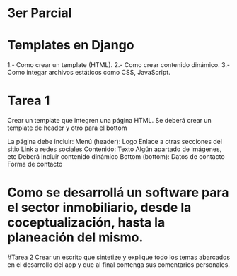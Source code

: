 # 3er Parcial

# Templates en Django
1.- Como crear un template (HTML).
2.- Como crear contenido dinámico.
3.- Como integar archivos estáticos como CSS, JavaScript.

# Tarea 1
Crear un template que integren una página HTML. 
Se deberá crear un template de header  y otro para el bottom 

La página debe incluir:
	Menú (header):
		Logo
		Enlace a otras secciones del sitio
		Link a redes sociales
	Contenido:
		Texto
		Algún apartado de imágenes, etc
		Deberá incluir contenido dinámico
	Bottom (bottom):
		Datos de contacto
		Forma de contacto

# Como se desarrollá un software para el sector inmobiliario, desde la coceptualización, hasta la planeación del mismo.

#Tarea 2
Crear un escrito que sintetize y explique todo los temas abarcados en el desarrollo del app y que al final contenga sus comentarios personales.